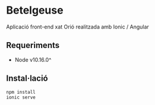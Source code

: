 # Betelgeuse

Aplicació front-end xat Orió realitzada amb Ionic / Angular

## Requeriments

- Node v10.16.0^

## Instal·lació

```
npm install
ionic serve
```